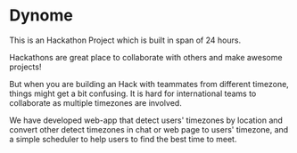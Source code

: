 # Dynome
This is an Hackathon Project which is built in span of 24 hours.

Hackathons are great place to collaborate with others and make awesome projects!

But when you are building an Hack with teammates from different timezone, things might get a bit confusing.
It is hard for international teams to collaborate as multiple timezones are involved. 

We have developed web-app that detect users' timezones by location and convert other detect timezones in chat or web page to users' timezone, and a simple scheduler to help users to find the best time to meet.




